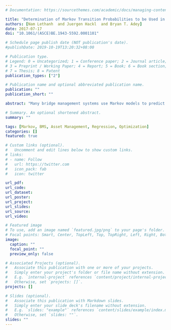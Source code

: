 ```yaml
---
# Documentation: https://sourcethemes.com/academic/docs/managing-content/

title: "Determination of Markov Transition Probabilities to be Used in Bridge Management from Mechanistic-Empirical Models"
authors: [Nam Lethanh  and Juergen Hackl  and Bryan T. Adey]
date: 2017-07-17
doi: "10.1061/(ASCE)BE.1943-5592.0001101"

# Schedule page publish date (NOT publication's date).
#publishDate: 2019-10-19T13:20:32+08:00

# Publication type.
# Legend: 0 = Uncategorized; 1 = Conference paper; 2 = Journal article;
# 3 = Preprint / Working Paper; 4 = Report; 5 = Book; 6 = Book section;
# 7 = Thesis; 8 = Patent
publication_types: ["2"]

# Publication name and optional abbreviated publication name.
publication: ""
publication_short: ""

abstract: "Many bridge management systems use Markov models to predict the future deterioration of structural elements. This information is subsequently used in the determination of optimal intervention strategies and intervention programs. The input for these Markov models often consists of the condition states of the elements and how they have changed over time. This input is used to estimate the probabilities of transition of an object from each possible condition state to each other possible condition state in one time period. A complication in using Markov models is that there are situations in which there is an inadequate amount of data to estimate the transition probabilities using traditional methods (e.g., due to the lack of recording past information so that it can be easily retrieved, or because it has been collected in an inconsistent or biased manner). In this paper, a methodology to estimate the transition probabilities is presented that uses proportional data obtained by mechanistic-empirical models of the deterioration process. A restricted least-squares optimization model is used to estimate the transition probabilities. The methodology is demonstrated by using it to estimate the transition probabilities for a reinforced concrete (RC) bridge element exposed to chloride-induced corrosion. The proportional data are generated by modeling the corrosion process using mechanistic-empirical models and Monte Carlo simulations."

# Summary. An optional shortened abstract.
summary: ""

tags: [Markov, BMS, Asset Management, Regression, Optimization]
categories: []
featured: true

# Custom links (optional).
#   Uncomment and edit lines below to show custom links.
# links:
# - name: Follow
#   url: https://twitter.com
#   icon_pack: fab
#   icon: twitter

url_pdf:
url_code:
url_dataset:
url_poster:
url_project:
url_slides:
url_source:
url_video:

# Featured image
# To use, add an image named `featured.jpg/png` to your page's folder.
# Focal points: Smart, Center, TopLeft, Top, TopRight, Left, Right, BottomLeft, Bottom, BottomRight.
image:
  caption: ""
  focal_point: ""
  preview_only: false

# Associated Projects (optional).
#   Associate this publication with one or more of your projects.
#   Simply enter your project's folder or file name without extension.
#   E.g. `internal-project` references `content/project/internal-project/index.md`.
#   Otherwise, set `projects: []`.
projects: []

# Slides (optional).
#   Associate this publication with Markdown slides.
#   Simply enter your slide deck's filename without extension.
#   E.g. `slides: "example"` references `content/slides/example/index.md`.
#   Otherwise, set `slides: ""`.
slides: ""
---
```

